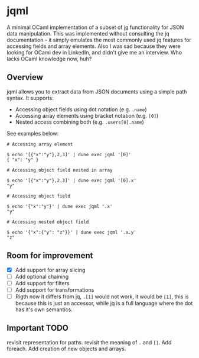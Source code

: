 # jqml

A minimal OCaml implementation of a subset of [jq](https://stedolan.github.io/jq/) functionality for JSON data manipulation. This was implemented without consulting the jq documentation - it simply emulates the most commonly used jq features for accessing fields and array elements. Also I was sad because they were looking for OCaml dev in LinkedIn, and didn't give me an interview. Who lacks OCaml knowledge now, huh?

## Overview

jqml allows you to extract data from JSON documents using a simple path syntax. It supports:

- Accessing object fields using dot notation (e.g. `.name`)
- Accessing array elements using bracket notation (e.g. `[0]`) 
- Nested access combining both (e.g. `.users[0].name`)

See examples below:


```
# Accessing array element

$ echo '[{"x":"y"},2,3]' | dune exec jqml '[0]'
{ "x": "y" }   
```

```
# Accessing object field nested in array

$ echo '[{"x":"y"},2,3]' | dune exec jqml '[0].x'
"y" 
```

```
# Accessing object field

$ echo '{"x":"y"}' | dune exec jqml '.x'   
"y" 
```

```
# Accessing nested object field

$ echo '{"x":{"y": "z"}}' | dune exec jqml '.x.y'
"z"
```


## Room for improvement

- [x] Add support for array slicing
- [ ] Add optional chaining
- [ ] Add support for filters
- [ ] Add support for transformations
- [ ] Rigth now it differs from jq, `.[1]` would not work, it would be `[1]`, this is because this is just an accessor, while jq is a full language where the dot has it's own semantics.

## Important TODO

revisit representation for paths. revisit the meaning of `.` and `[]`. Add foreach. Add creation of new objects and arrays.
